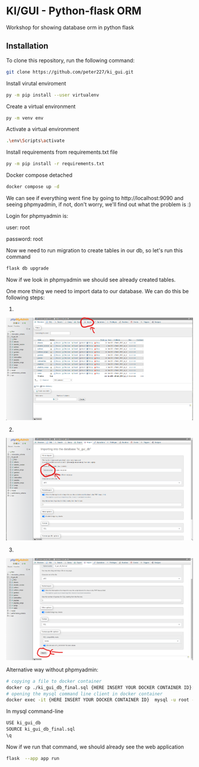 # KI/GUI - Python-flask ORM
Workshop for showing database orm in python flask
## Installation
To clone this repository, run the following command:
```bash
git clone https://github.com/peter227/ki_gui.git
```
Install virutal enviroment
```bash
py -m pip install --user virtualenv
```
Create a virtual environment
```bash
py -m venv env
```
Activate a virtual environment
```bash
.\env\Scripts\activate
```
Install requirements from requirements.txt file
```bash
py -m pip install -r requirements.txt
```
Docker compose detached
```bash
docker compose up -d
```
We can see if everything went fine by going to http://localhost:9090 and seeing phpmyadmin, if not, don't worry, we'll find out what the problem is :)

Login for phpmyadmin is:

user: root

password: root

Now we need to run migration to create tables in our db, so let's run this command
```bash
flask db upgrade
```
Now if we look in phpmyadmin we should see already created tables.

One more thing we need to import data to our database. We can do this be following steps:

1.
![Alt text](/readme_assets/phpmyadmin_1.png)

2.
![Alt text](/readme_assets/phpmyadmin_2.png)

3.
![Alt text](/readme_assets/phpmyadmin_3.png)

Alternative way without phpmyadmin:
```bash
# copying a file to docker container
docker cp ./ki_gui_db_final.sql {HERE INSERT YOUR DOCKER CONTAINER ID}:./
# opening the mysql command line client in docker container
docker exec -it {HERE INSERT YOUR DOCKER CONTAINER ID}  mysql -u root -p
```

In mysql command-line
```bash
USE ki_gui_db
SOURCE ki_gui_db_final.sql
\q
```


Now if we run that command, we should already see the web application
```bash
flask  --app app run
```
